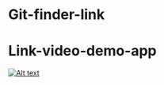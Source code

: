 # Git-finder-link



# Link-video-demo-app 

[![Alt text](https://img.youtube.com/vi/4m7q9nXkLBc/0.jpg)](https://www.youtube.com/watch?v=4m7q9nXkLBc)
